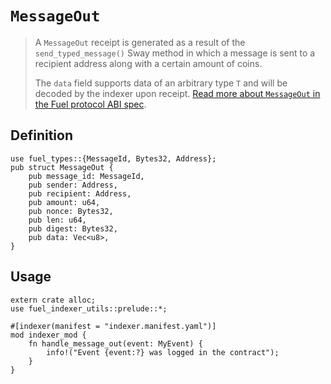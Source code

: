 # `MessageOut`

> A `MessageOut` receipt is generated as a result of the `send_typed_message()` Sway method in which a message is sent to a recipient address along with a certain amount of coins.
>
> The `data` field supports data of an arbitrary type `T` and will be decoded by the indexer upon receipt. [Read more about `MessageOut` in the Fuel protocol ABI spec](https://specs.fuel.network/master/abi/receipts.html#messageout-receipt).

## Definition

```rust,ignore
use fuel_types::{MessageId, Bytes32, Address};
pub struct MessageOut {
    pub message_id: MessageId,
    pub sender: Address,
    pub recipient: Address,
    pub amount: u64,
    pub nonce: Bytes32,
    pub len: u64,
    pub digest: Bytes32,
    pub data: Vec<u8>,
}
```

## Usage

```rust, ignore
extern crate alloc;
use fuel_indexer_utils::prelude::*;

#[indexer(manifest = "indexer.manifest.yaml")]
mod indexer_mod {
    fn handle_message_out(event: MyEvent) {
        info!("Event {event:?} was logged in the contract");
    }
}
```
